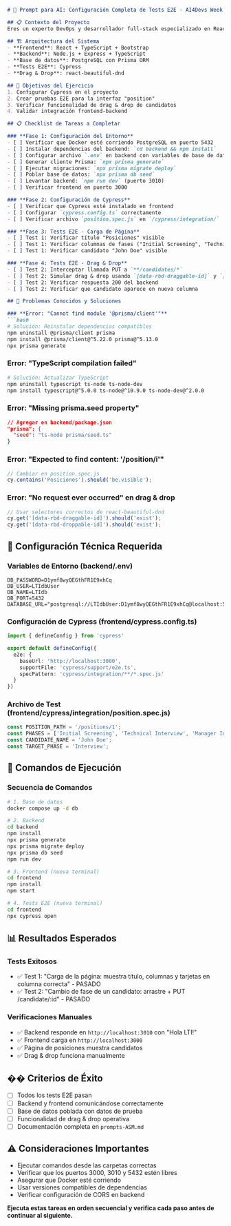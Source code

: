 ```markdown
# 🎯 Prompt para AI: Configuración Completa de Tests E2E - AI4Devs Week 11

## 📋 Contexto del Proyecto
Eres un experto DevOps y desarrollador full-stack especializado en React, Node.js, PostgreSQL y Cypress. Tu objetivo es configurar y ejecutar tests E2E para un sistema de reclutamiento (ATS) que incluye gestión de candidatos, posiciones y flujos de entrevistas.

## 🏗️ Arquitectura del Sistema
- **Frontend**: React + TypeScript + Bootstrap
- **Backend**: Node.js + Express + TypeScript
- **Base de datos**: PostgreSQL con Prisma ORM
- **Tests E2E**: Cypress
- **Drag & Drop**: react-beautiful-dnd

## 🎯 Objetivos del Ejercicio
1. Configurar Cypress en el proyecto
2. Crear pruebas E2E para la interfaz "position"
3. Verificar funcionalidad de drag & drop de candidatos
4. Validar integración frontend-backend

## 📋 Checklist de Tareas a Completar

### **Fase 1: Configuración del Entorno**
- [ ] Verificar que Docker esté corriendo PostgreSQL en puerto 5432
- [ ] Instalar dependencias del backend: `cd backend && npm install`
- [ ] Configurar archivo `.env` en backend con variables de base de datos
- [ ] Generar cliente Prisma: `npx prisma generate`
- [ ] Ejecutar migraciones: `npx prisma migrate deploy`
- [ ] Poblar base de datos: `npx prisma db seed`
- [ ] Levantar backend: `npm run dev` (puerto 3010)
- [ ] Verificar frontend en puerto 3000

### **Fase 2: Configuración de Cypress**
- [ ] Verificar que Cypress esté instalado en frontend
- [ ] Configurar `cypress.config.ts` correctamente
- [ ] Verificar archivo `position.spec.js` en `/cypress/integration/`

### **Fase 3: Tests E2E - Carga de Página**
- [ ] Test 1: Verificar título "Posiciones" visible
- [ ] Test 1: Verificar columnas de fases ("Initial Screening", "Technical Interview", "Manager Interview")
- [ ] Test 1: Verificar candidato "John Doe" visible

### **Fase 4: Tests E2E - Drag & Drop**
- [ ] Test 2: Interceptar llamada PUT a `**/candidates/*`
- [ ] Test 2: Simular drag & drop usando `[data-rbd-draggable-id]` y `[data-rbd-droppable-id]`
- [ ] Test 2: Verificar respuesta 200 del backend
- [ ] Test 2: Verificar que candidato aparece en nueva columna

## 🐛 Problemas Conocidos y Soluciones

### **Error: "Cannot find module '@prisma/client'"**
```bash
# Solución: Reinstalar dependencias compatibles
npm uninstall @prisma/client prisma
npm install @prisma/client@^5.22.0 prisma@^5.13.0
npx prisma generate
```

### **Error: "TypeScript compilation failed"**
```bash
# Solución: Actualizar TypeScript
npm uninstall typescript ts-node ts-node-dev
npm install typescript@^5.0.0 ts-node@^10.9.0 ts-node-dev@^2.0.0
```

### **Error: "Missing prisma.seed property"**
```json
// Agregar en backend/package.json
"prisma": {
  "seed": "ts-node prisma/seed.ts"
}
```

### **Error: "Expected to find content: '/position/i'"**
```javascript
// Cambiar en position.spec.js
cy.contains('Posiciones').should('be.visible');
```

### **Error: "No request ever occurred" en drag & drop**
```javascript
// Usar selectores correctos de react-beautiful-dnd
cy.get('[data-rbd-draggable-id]').should('exist');
cy.get('[data-rbd-droppable-id]').should('exist');
```

## 🔧 Configuración Técnica Requerida

### **Variables de Entorno (backend/.env)**
```
DB_PASSWORD=D1ymf8wyQEGthFR1E9xhCq
DB_USER=LTIdbUser
DB_NAME=LTIdb
DB_PORT=5432
DATABASE_URL="postgresql://LTIdbUser:D1ymf8wyQEGthFR1E9xhCq@localhost:5432/LTIdb"
```

### **Configuración de Cypress (frontend/cypress.config.ts)**
```typescript
import { defineConfig } from 'cypress'

export default defineConfig({
  e2e: {
    baseUrl: 'http://localhost:3000',
    supportFile: 'cypress/support/e2e.ts',
    specPattern: 'cypress/integration/**/*.spec.js'
  }
})
```

### **Archivo de Test (frontend/cypress/integration/position.spec.js)**
```javascript
const POSITION_PATH = '/positions/1';
const PHASES = ['Initial Screening', 'Technical Interview', 'Manager Interview'];
const CANDIDATE_NAME = 'John Doe';
const TARGET_PHASE = 'Interview';
```

## 🧪 Comandos de Ejecución

### **Secuencia de Comandos**
```bash
# 1. Base de datos
docker compose up -d db

# 2. Backend
cd backend
npm install
npx prisma generate
npx prisma migrate deploy
npx prisma db seed
npm run dev

# 3. Frontend (nueva terminal)
cd frontend
npm install
npm start

# 4. Tests E2E (nueva terminal)
cd frontend
npx cypress open
```

## 📊 Resultados Esperados

### **Tests Exitosos**
- ✅ Test 1: "Carga de la página: muestra título, columnas y tarjetas en columna correcta" - PASADO
- ✅ Test 2: "Cambio de fase de un candidato: arrastre + PUT /candidate/:id" - PASADO

### **Verificaciones Manuales**
- ✅ Backend responde en `http://localhost:3010` con "Hola LTI!"
- ✅ Frontend carga en `http://localhost:3000`
- ✅ Página de posiciones muestra candidatos
- ✅ Drag & drop funciona manualmente

## �� Criterios de Éxito
- [ ] Todos los tests E2E pasan
- [ ] Backend y frontend comunicándose correctamente
- [ ] Base de datos poblada con datos de prueba
- [ ] Funcionalidad de drag & drop operativa
- [ ] Documentación completa en `prompts-ASM.md`

## ⚠️ Consideraciones Importantes
- Ejecutar comandos desde las carpetas correctas
- Verificar que los puertos 3000, 3010 y 5432 estén libres
- Asegurar que Docker esté corriendo
- Usar versiones compatibles de dependencias
- Verificar configuración de CORS en backend

**Ejecuta estas tareas en orden secuencial y verifica cada paso antes de continuar al siguiente.**
```